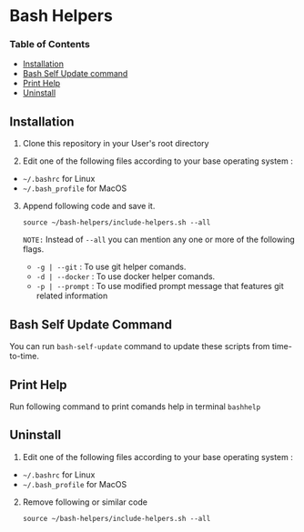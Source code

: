 # Bash Helpers

### Table of Contents
- [Installation](#installation)
- [Bash Self Update command](#bash-self-update-command)
- [Print Help](#print-help)
- [Uninstall](#uninstall)


## Installation
1. Clone this repository in your User's root directory

2. Edit one of the following files according to your base operating system :
- `~/.bashrc` for Linux
- `~/.bash_profile` for MacOS

3. Append following code and save it. 

	`source ~/bash-helpers/include-helpers.sh --all`

	`NOTE:` Instead of `--all` you can mention any one or more of the following flags.

	- `-g | --git` : To use git helper comands. 
	- `-d | --docker` : To use docker helper comands. 
	- `-p | --prompt` : To use modified prompt message that features git related information


## Bash Self Update Command
You can run `bash-self-update` command to update these scripts from time-to-time.


## Print Help
Run following command to print comands help in terminal
	`bashhelp`


## Uninstall
1. Edit one of the following files according to your base operating system :
- `~/.bashrc` for Linux
- `~/.bash_profile` for MacOS

2. Remove following or similar code

	`source ~/bash-helpers/include-helpers.sh --all`
